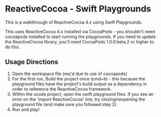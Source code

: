 # ReactiveCocoa - Swift Playgrounds 

This is a walkthrough of ReactiveCocoa 4.x using Swift Playgrounds.

This uses ReactiveCocoa 4.x installed via CocoaPods - you shouldn't need cocoapods installed to start running the playgrounds.  If you need to update the ReactiveCocoa library, you'll need CocoaPods 1.0.0.beta.2 or higher to do this.

## Usage Directions

1. Open the workspace file (req'd due to use of cocoapods)
2. For the first run, Build the project once (cmd+b) - this because the playground files have the project's build output as a dependency in order to reference the ReactiveCocoa framework.  
3. Within the xcode project, open the swift playground files. If you see an error on the 'import ReactiveCocoa' line, try closing/reopening the playground file (and make sure you followed step 2).
4. Run and play!

##

